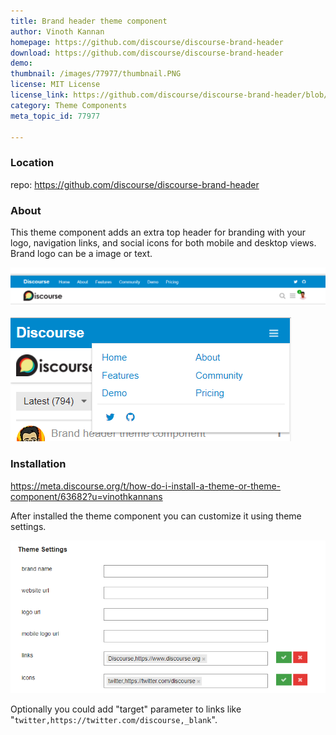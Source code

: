 ```yaml
---
title: Brand header theme component
author: Vinoth Kannan
homepage: https://github.com/discourse/discourse-brand-header
download: https://github.com/discourse/discourse-brand-header
demo: 
thumbnail: /images/77977/thumbnail.PNG
license: MIT License
license_link: https://github.com/discourse/discourse-brand-header/blob/master/LICENSE.txt
category: Theme Components
meta_topic_id: 77977

---
```

### Location

repo: <https://github.com/discourse/discourse-brand-header>

### About

This theme component adds an extra top header for branding with your logo, navigation links, and social icons for both mobile and desktop views. Brand logo can be a image or text.

![discourse-brand-header: 690x85](/images/77977/ddCmO0ErrVYx3u0lTvo5JIqM6cw.PNG)

![discourse-brand-header-mobile: 449x199](/images/77977/jZZE8SThoEp2pPBwTMGaGLiBAxZ.PNG)

### Installation

 https://meta.discourse.org/t/how-do-i-install-a-theme-or-theme-component/63682?u=vinothkannans

After installed the theme component you can customize it using theme settings.

![theme-settings-brand: 690x334](/images/77977/xeuFqcPPVqbmjvJ0sfwy5HoYbOv.PNG)

Optionally you could add "target" parameter to links like "`twitter,https://twitter.com/discourse,_blank`".